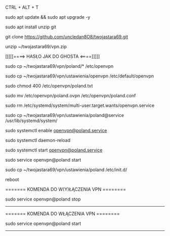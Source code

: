 CTRL + ALT + T

sudo apt update && sudo apt upgrade -y

sudo apt install unzip git

git clone https://github.com/uncledan8O8/twojastara69.git

unzip ~/twojastara69/vpn.zip

[[[[[====>  HASŁO JAK DO GHOSTA  <====]]]]]

sudo cp ~/twojastara69/vpn/poland/* /etc/openvpn

sudo cp ~/twojastara69/vpn/ustawienia/openvpn /etc/default/openvpn

sudo chmod 400 /etc/openvpn/poland.txt

sudo mv /etc/openvpn/poland.ovpn /etc/openvpn/poland.conf

sudo rm /etc/systemd/system/multi-user.target.wants/openvpn.service

sudo cp ~/twojastara69/vpn/ustawienia/poland@service /usr/lib/systemd/system/

sudo systemctl enable openvpn@poland.service

sudo systemctl daemon-reload

sudo systemctl start openvpn@poland.service

sudo service openvpn@poland start

sudo cp ~/twojastara69/vpn/ustawienia/poland /etc/init.d/

reboot


======= KOMENDA DO W(Y)ŁĄCZENIA VPN ========

sudo service openvpn@poland stop
__________________________________________

======= KOMENDA DO WŁĄCZENIA VPN ========

sudo service openvpn@poland start
__________________________________________


